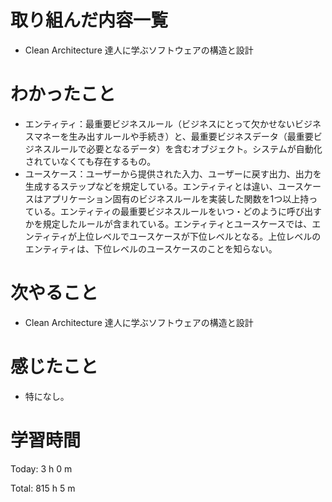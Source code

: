 # 取り組んだ内容一覧
- Clean Architecture 達人に学ぶソフトウェアの構造と設計

# わかったこと
- エンティティ：最重要ビジネスルール（ビジネスにとって欠かせないビジネスマネーを生み出すルールや手続き）と、最重要ビジネスデータ（最重要ビジネスルールで必要となるデータ）を含むオブジェクト。システムが自動化されていなくても存在するもの。
- ユースケース：ユーザーから提供された入力、ユーザーに戻す出力、出力を生成するステップなどを規定している。エンティティとは違い、ユースケースはアプリケーション固有のビジネスルールを実装した関数を1つ以上持っている。エンティティの最重要ビジネスルールをいつ・どのように呼び出すかを規定したルールが含まれている。エンティティとユースケースでは、エンティティが上位レベルでユースケースが下位レベルとなる。上位レベルのエンティティは、下位レベルのユースケースのことを知らない。

# 次やること
- Clean Architecture 達人に学ぶソフトウェアの構造と設計

# 感じたこと
- 特になし。

# 学習時間
Today: 3 h 0 m

Total: 815 h 5 m
